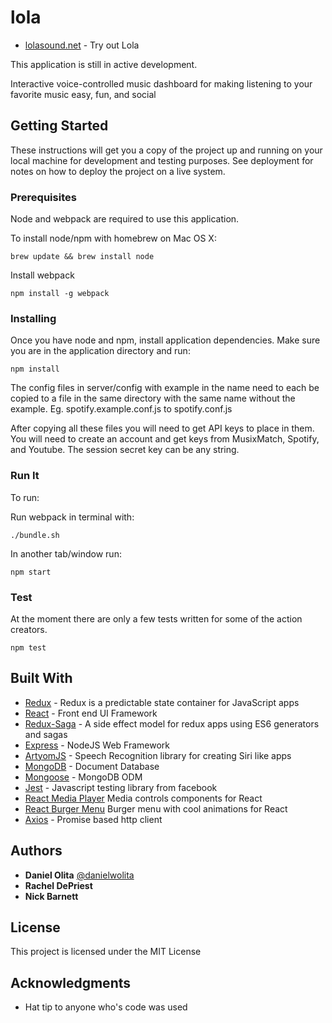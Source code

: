 # lola

* [lolasound.net](http://lolasound.net) - Try out Lola

This application is still in active development.

Interactive voice-controlled music dashboard for making listening to your favorite music easy, fun, and social

## Getting Started

These instructions will get you a copy of the project up and running on your local machine for development and testing purposes. See deployment for notes on how to deploy the project on a live system.

### Prerequisites

Node and webpack are required to use this application.

To install node/npm with homebrew on Mac OS X:

```
brew update && brew install node
```

Install webpack

```
npm install -g webpack
```

### Installing

Once you have node and npm, install application dependencies.
Make sure you are in the application directory and run:

```
npm install
```

The config files in server/config with example in the name need to each be copied to a file in the same directory
with the same name without the example. Eg. spotify.example.conf.js to spotify.conf.js

After copying all these files you will need to get API keys to place in them. You will need to create an account and get keys
from MusixMatch, Spotify, and Youtube. The session secret key can be any string.

### Run It

To run:

Run webpack in terminal with:
```
./bundle.sh
```

In another tab/window run:

```
npm start
```

### Test

At the moment there are only a few tests written for some of the action creators.

```
npm test
```

## Built With

* [Redux](http://redux.js.org/) - Redux is a predictable state container for JavaScript apps
* [React](https://facebook.github.io/react/) - Front end UI Framework
* [Redux-Saga](https://github.com/redux-saga/redux-saga) - A side effect model for redux apps using ES6 generators and sagas
* [Express](http://expressjs.com/) - NodeJS Web Framework
* [ArtyomJS](https://sdkcarlos.github.io/sites/artyom.html) - Speech Recognition library for creating Siri like apps
* [MongoDB](https://www.mongodb.com/) - Document Database
* [Mongoose](http://mongoosejs.com/) - MongoDB ODM
* [Jest](https://facebook.github.io/jest/) - Javascript testing library from facebook
* [React Media Player](https://github.com/souporserious/react-media-player) Media controls components for React
* [React Burger Menu](https://github.com/negomi/react-burger-menu) Burger menu with cool animations for React
* [Axios](https://github.com/mzabriskie/axios) - Promise based http client

## Authors

* **Daniel Olita** [@danielwolita](https://twitter.com/danielwolita)
* **Rachel DePriest**
* **Nick Barnett**

## License

This project is licensed under the MIT License

## Acknowledgments

* Hat tip to anyone who's code was used
